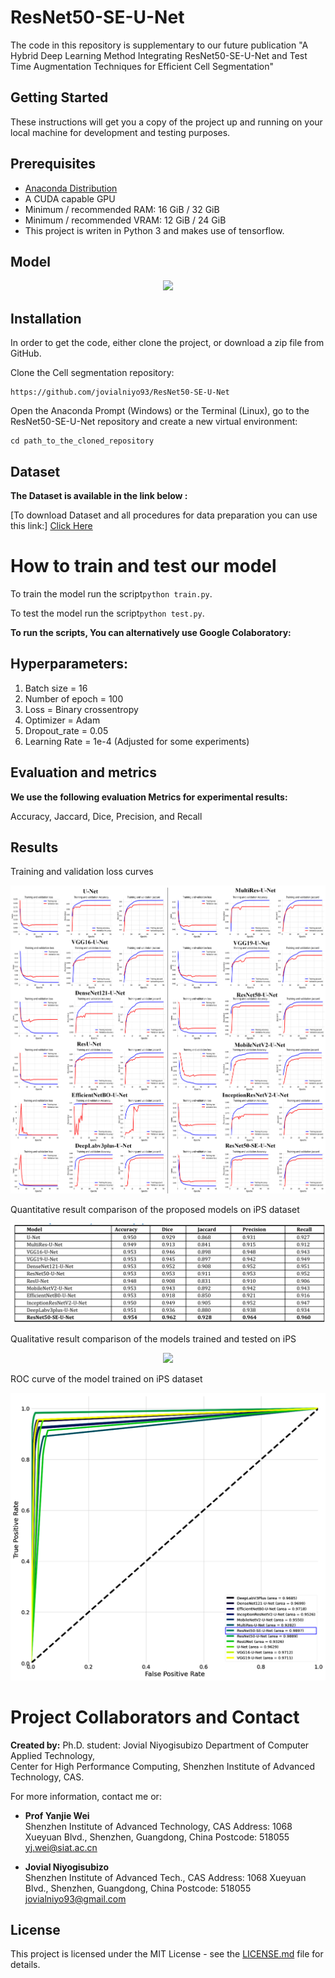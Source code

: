 # ResNet50-SE-U-Net #

The code in this repository is supplementary to our future publication "A Hybrid Deep Learning Method Integrating ResNet50-SE-U-Net and Test Time Augmentation Techniques for Efficient Cell Segmentation" 

## Getting Started

These instructions will get you a copy of the project up and running on your local machine for development and testing purposes. 

## Prerequisites
* [Anaconda Distribution](https://www.anaconda.com/products/individual)
* A CUDA capable GPU
* Minimum / recommended RAM: 16 GiB / 32 GiB
* Minimum / recommended VRAM: 12 GiB / 24 GiB
* This project is writen in Python 3 and makes use of tensorflow. 

## Model
<p align="center">
<img src="img/ResNet50-SE-U-Net.png">
</p>


## Installation
In order to get the code, either clone the project, or download a zip file from GitHub.

Clone the Cell segmentation repository:
```
https://github.com/jovialniyo93/ResNet50-SE-U-Net
```
Open the Anaconda Prompt (Windows) or the Terminal (Linux), go to the ResNet50-SE-U-Net repository and create a new virtual environment:
```
cd path_to_the_cloned_repository
```

## Dataset

**The Dataset is available in the link below :**

[To download Dataset and all procedures for data preparation you can use this link:] [Click Here](https://github.com/jovialniyo93/cell-detection-and-tracking)	

# How to train and test our model

To train the model run the script```python train.py```.

To test the model run the script```python test.py```.
<br/>

**To run the scripts, You can alternatively use Google Colaboratory:**

## Hyperparameters:
 
 <ol>
  <li>Batch size = 16</li> 
  <li>Number of epoch = 100</li>
  <li>Loss = Binary crossentropy</li>
  <li>Optimizer = Adam</li>
  <li>Dropout_rate =  0.05</li>
  <li>Learning Rate = 1e-4 (Adjusted for some experiments)</li>
</ol>

## Evaluation and metrics

**We use the following evaluation Metrics for experimental results:**

Accuracy, Jaccard, Dice, Precision, and Recall

## Results

Training and validation loss curves<br/>
<p align="center">
<img src="img/loss.png">
</p> 

Quantitative result comparison of the proposed models on iPS dataset<br/>
<p align="center">
<img src="img/result.png">
</p>

Qualitative result comparison of the models trained and tested on iPS <br/>
<p align="center">
<img src="img/vis.png">
</p>

ROC curve of the model trained on iPS dataset
<p align="center">
<img src="img/roc.png">
</p>

# Project Collaborators and Contact

**Created by:** Ph.D. student: Jovial Niyogisubizo 
Department of Computer Applied Technology,  
Center for High Performance Computing, Shenzhen Institute of Advanced Technology, CAS. 

For more information, contact me or:

* **Prof Yanjie Wei**  
Shenzhen Institute of Advanced Technology, CAS 
Address: 1068 Xueyuan Blvd., Shenzhen, Guangdong, China
Postcode: 518055
yj.wei@siat.ac.cn


* **Jovial Niyogisubizo**  
Shenzhen Institute of Advanced Tech., CAS 
Address: 1068 Xueyuan Blvd., Shenzhen, Guangdong, China
Postcode: 518055
jovialniyo93@gmail.com

## License ##
This project is licensed under the MIT License - see the [LICENSE.md](LICENSE.md) file for details.

